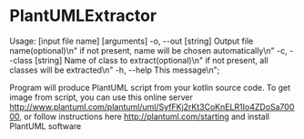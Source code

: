 # PlantUMLExtractor
Usage:
[input file name] [arguments]
-o, --out [string]     Output file name(optional)\n"
                       if not present, name will be chosen automatically\n"
-c, --class [string]   Name of class to extract(optional)\n"
                       if not present, all classes will be extracted\n"
-h, --help             This message\n";

Program will produce PlantUML script from your kotlin source code. To get image from script, you can use this online server http://www.plantuml.com/plantuml/uml/SyfFKj2rKt3CoKnELR1Io4ZDoSa70000, or follow instructions here http://plantuml.com/starting and install PlantUML software
